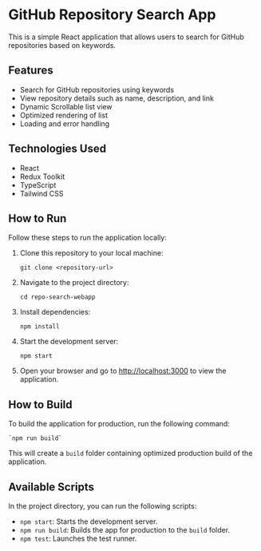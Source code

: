 # GitHub Repository Search App

This is a simple React application that allows users to search for GitHub repositories based on keywords.

## Features

- Search for GitHub repositories using keywords
- View repository details such as name, description, and link
- Dynamic Scrollable list view
- Optimized rendering of list 
- Loading and error handling

## Technologies Used

- React
- Redux Toolkit
- TypeScript
- Tailwind CSS

## How to Run

Follow these steps to run the application locally:

1. Clone this repository to your local machine:

    `git clone <repository-url>`

2. Navigate to the project directory:

    `cd repo-search-webapp`

3. Install dependencies:

    `npm install`

4. Start the development server:

    `npm start`

5. Open your browser and go to [http://localhost:3000](http://localhost:3000) to view the application.

## How to Build

To build the application for production, run the following command:

    `npm run build`

This will create a `build` folder containing optimized production build of the application.

## Available Scripts

In the project directory, you can run the following scripts:

- `npm start`: Starts the development server.
- `npm run build`: Builds the app for production to the `build` folder.
- `npm test`: Launches the test runner.



